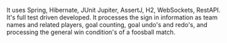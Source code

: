 It uses Spring, Hibernate, JUnit Jupiter, AssertJ, H2, WebSockets, RestAPI. 
It's full test driven developed.
It processes the sign in information as team names and related players, goal counting, goal undo's and redo's, and processing the general win condition's of a foosball match. 


